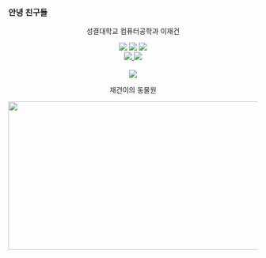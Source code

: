 ### 안녕 친구들

<div align="center">
   <p> 성결대학교 컴퓨터공학과 이재건 </p>
   <p> </p>
   <img src="https://img.shields.io/badge/Python-3776AB?style=for-the-badge&logo=Python&logoColor=white">
   <img src="https://img.shields.io/badge/React-61DAFB?style=for-the-badge&logo=React&logoColor=white">
   <img src="https://img.shields.io/badge/HTML5-E95420?style=for-the-badge&logo=HTML5&logoColor=white">
   <br/>
   <a href="https://www.instagram.com/j_gun2/"><img src="https://img.shields.io/badge/Instagram-E4405F?&style=for-the-badge&logo=Instagram&logoColor=white"> </a>
   <a href="https://www.youtube.com/"><img src="https://img.shields.io/badge/Youtube-FF0000?&style=for-the-badge&logo=Youtube&logoColor=white"></a>
   
</div>
<br/>
<div align="center">
   <img src="http://mazassumnida.wtf/api/v2/generate_badge?boj=79gun79" />
</div>
<div align="center">
   <p> 재건이의 동물원 </p>
   <a href="https://github.com/devxb/gitanimals">
   <img
     src="https://render.gitanimals.org/farms/79gun79"
     width="600"
     height="300"
   />
</a>
</div>
